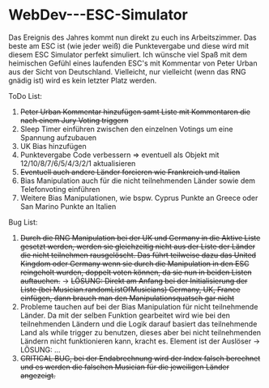 # WebDev---ESC-Simulator

Das Ereignis des Jahres kommt nun direkt zu euch ins Arbeitszimmer. Das beste am ESC ist (wie jeder weiß) die Punktevergabe und diese wird mit diesem ESC Simulator perfekt simuliert. Ich wünsche viel Spaß mit dem heimischen Gefühl eines laufenden ESC's mit Kommentar von Peter Urban aus der Sicht von Deutschland. Vielleicht, nur vielleicht (wenn das RNG gnädig ist) wird es kein letzter Platz werden.

ToDo List:

1. ~~Peter Urban Kommentar hinzufügen samt Liste mit Kommentaren die nach einem Jury Voting triggern~~
2. Sleep Timer einführen zwischen den einzelnen Votings um eine Spannung aufzubauen
3. UK Bias hinzufügen
4. Punktevergabe Code verbessern => eventuell als Objekt mit 12/10/8/7/6/5/4/3/2/1 aktualisieren
5. ~~Eventuell auch andere Länder forcieren wie Frankreich und Italien~~
6. Bias Manipulation auch für die nicht teilnehmenden Länder sowie dem Telefonvoting einführen
7. Weitere Bias Manipulationen, wie bspw. Cyprus Punkte an Greece oder San Marino Punkte an Italien

Bug List:

1. ~~Durch die RNG Manipulation bei der UK und Germany in die Aktive Liste gesetzt werden, werden sie gleichzeitig nicht aus der Liste der Länder die nicht teilnehmen rausgelöscht. Das führt teilweise dazu das United Kingdom oder Germany wenn sie durch die Manipulation in den ESC reingeholt wurden, doppelt voten können, da sie nun in beiden Listen auftauchen.~~
   -> ~~LÖSUNG: Direkt am Anfang bei der Initialisierung der Liste (bei Musician.randomListOfMusicians) Germany, UK, France einfügen, dann brauch man den Manipulationsquatsch gar nicht~~
2. Probleme tauchen auf bei der Bias Manipulation für nicht teilnehmende Länder. Da mit der selben Funktion gearbeitet wird wie bei den teilnehmenden Ländern und die Logik darauf basiert das teilnehmende Land als while trigger zu benutzen, dieses aber bei nicht teilnehmenden Ländern nicht funktionieren kann, kracht es. Element ist der Auslöser
   -> LÖSUNG: ...
3. ~~CRITICAL BUG, bei der Endabrechnung wird der Index falsch berechnet und es werden die falschen Musician für die jeweiligen Länder angezeigt.~~
